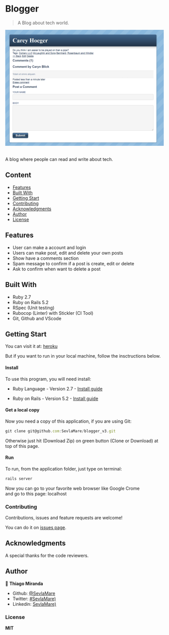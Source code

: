 # Blogger
> A Blog about tech world.<br>

![screenshot](screenshot.png)

<br>A blog where people can read and write about tech.<br>

## Content

* [Features](#features)
* [Built With](#built-with)
* [Getting Start](#getting-start)
* [Contributing](#contributing)
* [Acknowledgments](#acknowledgments)
* [Author](#author)
* [License](#license)

## Features

<ul>
  <li>User can make a account and login</li>
  <li>Users can make post, edit and delete your own posts</li>
  <li>Show have a comments section</li>
  <li>Spam message to confirm if a post is create, edit or delete</li>
  <li>Ask to confirm when want to delete a post</li>
</ul>

## Built With

- Ruby 2.7<br>
- Ruby on Rails 5.2 <br>
- RSpec (Unit testing) <br>
- Rubocop (Linter) with Stickler (CI Tool) <br>
- Git, Github and VScode <br>

## Getting Start

You can visit it at:
[heroku](http)

But if you want to run in your local machine, follow the insctructions below.

#### Install
To use this program, you will need install:
* Ruby Language - Version 2.7 - [Install guide](https://www.ruby-lang.org/en/documentation/installation/)

* Ruby on Rails - Version 5.2 - [Install guide](https://guides.rubyonrails.org/v5.0/getting_started.html#installing-rails)


#### Get a local copy
Now you need a copy of this application, if you are using Git:
```js
git clone git@github.com:SevlaMare/blogger_v3.git
```
Otherwise just hit (Download Zip) on green button (Clone or Download) at top of this page.


#### Run
To run, from the application folder, just type on terminal:
```js
rails server
```
Now you can go to your favorite web browser like Google Crome
<br>and go to this page: localhost

### Contributing

Contributions, issues and feature requests are welcome!

You can do it on [issues page](issues/).

## Acknowledgments

A special thanks for the code reviewers.

## Author

👤 **Thiago Miranda**

- Github: [@SevlaMare](https://github.com/SevlaMare)
- Twitter: [#SevlaMare)](https://twitter.com/SevlaMare)
- Linkedin: [SevlaMare)](https://www.linkedin.com/in/sevlamare)

### License

<strong>MIT</strong>

